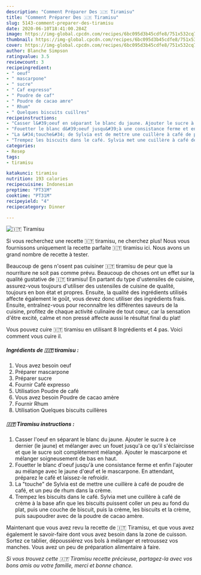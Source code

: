 ```yaml
---
description: "Comment Préparer Des 🇮🇹 ️️Tiramisu"
title: "Comment Préparer Des 🇮🇹 ️️Tiramisu"
slug: 5143-comment-preparer-des-tiramisu
date: 2020-06-10T18:41:00.284Z
image: https://img-global.cpcdn.com/recipes/6bc095d3b45cdfe8/751x532cq70/🇮🇹-️️tiramisu-photo-principale-de-la-recette.jpg
thumbnail: https://img-global.cpcdn.com/recipes/6bc095d3b45cdfe8/751x532cq70/🇮🇹-️️tiramisu-photo-principale-de-la-recette.jpg
cover: https://img-global.cpcdn.com/recipes/6bc095d3b45cdfe8/751x532cq70/🇮🇹-️️tiramisu-photo-principale-de-la-recette.jpg
author: Blanche Simpson
ratingvalue: 3.5
reviewcount: 3
recipeingredient:
- " oeuf"
- " mascarpone"
- " sucre"
- " Caf expresso"
- " Poudre de caf"
- " Poudre de cacao amre"
- " Rhum"
- " Quelques biscuits cuillres"
recipeinstructions:
- "Casser l&#39;oeuf en séparant le blanc du jaune. Ajouter le sucre à ce dernier (le jaune) et mélanger avec un fouet jusqu&#39;à ce qu&#39;il s&#39;éclaircisse et que le sucre soit complètement mélangé. Ajouter le mascarpone et mélanger soigneusement de bas en haut."
- "Fouetter le blanc d&#39;oeuf jusqu&#39;à une consistance ferme et enfin l&#39;ajouter au mélange avec le jaune d&#39;œuf et le mascarpone. En attendant, préparez le café et laissez-le refroidir."
- "La &#34;touche&#34; de Sylvia est de mettre une cuillère à café de poudre de café, et un peu de rhum dans la crème."
- "Trempez les biscuits dans le café. Sylvia met une cuillère à café de crème à la base afin que les biscuits puissent coller un peu au fond du plat, puis une couche de biscuit, puis la crème, les biscuits et la crème, puis saupoudrer avec de la poudre de cacao amère."
categories:
- Resep
tags:
- tiramisu

katakunci: tiramisu 
nutrition: 193 calories
recipecuisine: Indonesian
preptime: "PT31M"
cooktime: "PT31M"
recipeyield: "4"
recipecategory: Dinner

---
```



![🇮🇹 ️️Tiramisu](https://img-global.cpcdn.com/recipes/6bc095d3b45cdfe8/751x532cq70/🇮🇹-️️tiramisu-photo-principale-de-la-recette.jpg)

Si vous recherchez une recette 🇮🇹 ️️tiramisu, ne cherchez plus! Nous vous fournissons uniquement la recette parfaite 🇮🇹 ️️tiramisu ici. Nous avons un grand nombre de recette à tester.

Beaucoup de gens n'osent pas cuisiner 🇮🇹 ️️tiramisu de peur que la nourriture ne soit pas comme prévu. Beaucoup de choses ont un effet sur la qualité gustative de 🇮🇹 ️️tiramisu! En partant du type d'ustensiles de cuisine, assurez-vous toujours d'utiliser des ustensiles de cuisine de qualité, toujours en bon état et propres. Ensuite, la qualité des ingrédients utilisés affecte également le goût, vous devez donc utiliser des ingrédients frais. Ensuite, entraînez-vous pour reconnaître les différentes saveurs de la cuisine, profitez de chaque activité culinaire de tout cœur, car la sensation d'être excité, calme et non pressé affecte aussi le résultat final du plat!

<!--inarticleads1-->

Vous pouvez cuire 🇮🇹 ️️tiramisu en utilisant 8 Ingrédients et 4 pas. Voici comment vous cuire il.

##### Ingrédients de 🇮🇹 ️️tiramisu :

1. Vous avez besoin  oeuf
1. Préparer  mascarpone
1. Préparer  sucre
1. Fournir  Café expresso
1. Utilisation  Poudre de café
1. Vous avez besoin  Poudre de cacao amère
1. Fournir  Rhum
1. Utilisation  Quelques biscuits cuillères




<!--inarticleads2-->

##### 🇮🇹 ️️Tiramisu instructions :

1. Casser l&#39;oeuf en séparant le blanc du jaune. Ajouter le sucre à ce dernier (le jaune) et mélanger avec un fouet jusqu&#39;à ce qu&#39;il s&#39;éclaircisse et que le sucre soit complètement mélangé. Ajouter le mascarpone et mélanger soigneusement de bas en haut.
1. Fouetter le blanc d&#39;oeuf jusqu&#39;à une consistance ferme et enfin l&#39;ajouter au mélange avec le jaune d&#39;œuf et le mascarpone. En attendant, préparez le café et laissez-le refroidir.
1. La &#34;touche&#34; de Sylvia est de mettre une cuillère à café de poudre de café, et un peu de rhum dans la crème.
1. Trempez les biscuits dans le café. Sylvia met une cuillère à café de crème à la base afin que les biscuits puissent coller un peu au fond du plat, puis une couche de biscuit, puis la crème, les biscuits et la crème, puis saupoudrer avec de la poudre de cacao amère.




<!--inarticleads1-->

<p>
Maintenant que vous avez revu la recette de 🇮🇹 ️️Tiramisu, et que vous avez également le savoir-faire dont vous avez besoin dans la zone de cuisson. Sortez ce tablier, dépoussiérez vos bols à mélanger et retroussez vos manches. Vous avez un peu de préparation alimentaire à faire.
</p>

<p>
<i>Si vous trouvez cette 🇮🇹 ️️Tiramisu recette précieuse, partagez-la avec vos bons amis ou votre famille, merci et bonne chance.</i>
</p>
